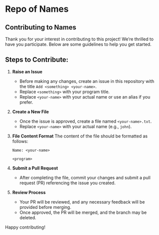 # Repo of Names
## Contributing to Names
Thank you for your interest in contributing to this project! We’re thrilled to have you participate. Below are some guidelines to help you get started.

## Steps to Contribute:

1. **Raise an Issue**
   - Before making any changes, create an issue in this repository with the title `Add <something> <your-name>`.
   - Replace `<something>` with your program title.
   - Replace `<your-name>` with your actual name or use an alias if you prefer.

2. **Create a New File**
   - Once the issue is approved, create a file named `<your-name>.txt`.
   - Replace `<your-name>` with your actual name (e.g., `john`).

3. **File Content Format**
   The content of the file should be formatted as follows:
   ```
   Name: <your-name>
   
   <program>
   ```
   
   
4. **Submit a Pull Request**
   - After completing the file, commit your changes and submit a pull request (PR) referencing the issue you created.

5. **Review Process**
   - Your PR will be reviewed, and any necessary feedback will be provided before merging.
   - Once approved, the PR will be merged, and the branch may be deleted.

Happy contributing!

